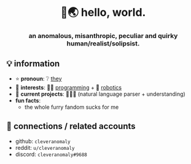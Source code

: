 <h1 align="center">👋🌏 hello, world.</h1>
<h3 align="center"><strong>an anomalous, misanthropic, peculiar and quirky human/realist/solipsist.</strong></h3>

<h2>💡 information</h2>
<ul>
  <li>⭐ <strong>pronoun</strong>: ❔ <u>they</u></li>
  <li>🏹 <strong>interests</strong>: 👩‍💻 <u>programming</u> + 🤖 <u>robotics</u></li>
  <li>🎯 <strong>current projects</strong>: 🌳🌐🧠 (natural language parser + understanding)</li>
  <li><strong>fun facts</strong>: 
    <ul>
      <li>the whole furry fandom sucks for me</li>
    </ul>
  </li>
</ul>

<h2>🔗 connections / related accounts</h2>
<ul>
  <li>github: <code>cleveranomaly</code></li>
  <li>reddit: <code>u/cleveranomaly</code></li>
  <li>discord: <code>cleveranomaly#9688</code></li>
</ul>
